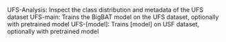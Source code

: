 UFS-Analysis: Inspect the class distribution and metadata of the UFS dataset
UFS-main: Trains the BigBAT model on the UFS dataset, optionally with pretrained model
UFS-\[model\]: Trains \[model\] on USF dataset, optionally with pretrained model